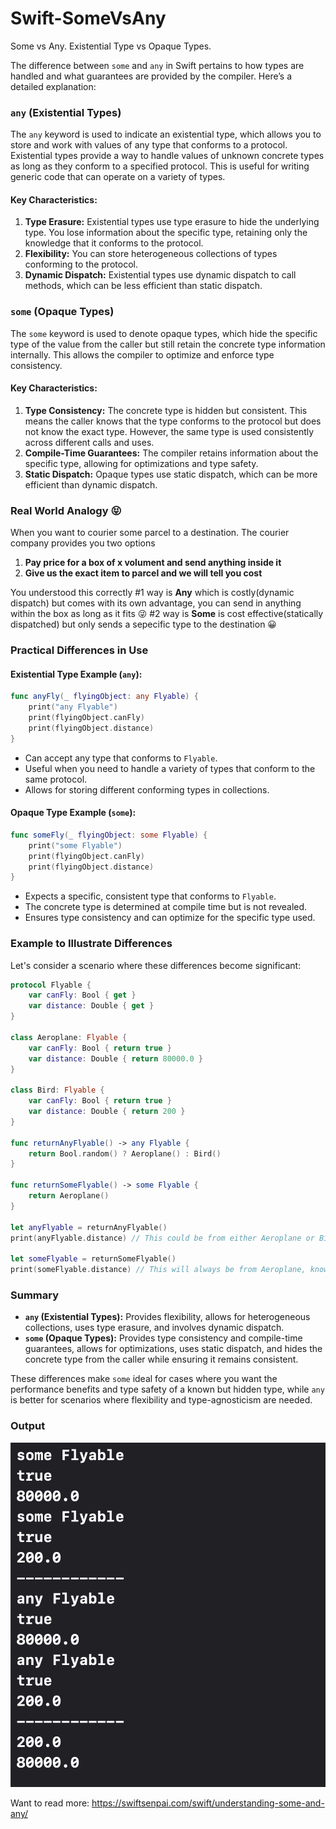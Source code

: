 # Swift-SomeVsAny
Some vs Any. Existential Type vs Opaque Types. 

The difference between `some` and `any` in Swift pertains to how types are handled and what guarantees are provided by the compiler. Here’s a detailed explanation:

### `any` (Existential Types)
The `any` keyword is used to indicate an existential type, which allows you to store and work with values of any type that conforms to a protocol. Existential types provide a way to handle values of unknown concrete types as long as they conform to a specified protocol. This is useful for writing generic code that can operate on a variety of types.

#### Key Characteristics:
1. **Type Erasure:** Existential types use type erasure to hide the underlying type. You lose information about the specific type, retaining only the knowledge that it conforms to the protocol.
2. **Flexibility:** You can store heterogeneous collections of types conforming to the protocol.
3. **Dynamic Dispatch:** Existential types use dynamic dispatch to call methods, which can be less efficient than static dispatch.

### `some` (Opaque Types)
The `some` keyword is used to denote opaque types, which hide the specific type of the value from the caller but still retain the concrete type information internally. This allows the compiler to optimize and enforce type consistency.

#### Key Characteristics:
1. **Type Consistency:** The concrete type is hidden but consistent. This means the caller knows that the type conforms to the protocol but does not know the exact type. However, the same type is used consistently across different calls and uses.
2. **Compile-Time Guarantees:** The compiler retains information about the specific type, allowing for optimizations and type safety.
3. **Static Dispatch:** Opaque types use static dispatch, which can be more efficient than dynamic dispatch.

### Real World Analogy 😝
When you want to courier some parcel to a destination. The courier company provides you two options 
1. **Pay price for a box of x volument and send anything inside it**
2. **Give us the exact item to parcel and we will tell you cost**

You understood this correctly
#1 way is **Any** which is costly(dynamic dispatch) but comes with its own advantage, you can send in anything within the box as long as it fits 😜
#2 way is **Some** is cost effective(statically dispatched) but only sends a sepecific type to the destination 😀

### Practical Differences in Use

#### Existential Type Example (`any`):
```swift
func anyFly(_ flyingObject: any Flyable) {
    print("any Flyable")
    print(flyingObject.canFly)
    print(flyingObject.distance)
}
```
- Can accept any type that conforms to `Flyable`.
- Useful when you need to handle a variety of types that conform to the same protocol.
- Allows for storing different conforming types in collections.

#### Opaque Type Example (`some`):
```swift
func someFly(_ flyingObject: some Flyable) {
    print("some Flyable")
    print(flyingObject.canFly)
    print(flyingObject.distance)
}
```
- Expects a specific, consistent type that conforms to `Flyable`.
- The concrete type is determined at compile time but is not revealed.
- Ensures type consistency and can optimize for the specific type used.

### Example to Illustrate Differences

Let's consider a scenario where these differences become significant:

```swift
protocol Flyable {
    var canFly: Bool { get }
    var distance: Double { get }
}

class Aeroplane: Flyable {
    var canFly: Bool { return true }
    var distance: Double { return 80000.0 }
}

class Bird: Flyable {
    var canFly: Bool { return true }
    var distance: Double { return 200 }
}

func returnAnyFlyable() -> any Flyable {
    return Bool.random() ? Aeroplane() : Bird()
}

func returnSomeFlyable() -> some Flyable {
    return Aeroplane()
}

let anyFlyable = returnAnyFlyable()
print(anyFlyable.distance) // This could be from either Aeroplane or Bird, decided at runtime.

let someFlyable = returnSomeFlyable()
print(someFlyable.distance) // This will always be from Aeroplane, known at compile-time.
```

### Summary

- **`any` (Existential Types):** Provides flexibility, allows for heterogeneous collections, uses type erasure, and involves dynamic dispatch.
- **`some` (Opaque Types):** Provides type consistency and compile-time guarantees, allows for optimizations, uses static dispatch, and hides the concrete type from the caller while ensuring it remains consistent.

These differences make `some` ideal for cases where you want the performance benefits and type safety of a known but hidden type, while `any` is better for scenarios where flexibility and type-agnosticism are needed.

### Output 
![image info](./SomevsAnyOutput.png)

Want to read more: 
https://swiftsenpai.com/swift/understanding-some-and-any/
